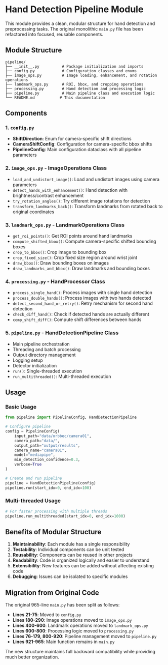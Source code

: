 # Hand Detection Pipeline Module

This module provides a clean, modular structure for hand detection and preprocessing tasks. The original monolithic `main.py` file has been refactored into focused, reusable components.

## Module Structure

```
pipeline/
├── __init__.py          # Package initialization and imports
├── config.py            # Configuration classes and enums
├── image_ops.py         # Image loading, enhancement, and rotation operations
├── landmark_ops.py      # ROI, bbox, and cropping operations
├── processing.py        # Hand detection and processing logic
├── pipeline.py          # Main pipeline class and execution logic
└── README.md           # This documentation
```

## Components

### 1. `config.py`
- **ShiftDirection**: Enum for camera-specific shift directions
- **CameraShiftConfig**: Configuration for camera-specific bbox shifts
- **PipelineConfig**: Main configuration dataclass with all pipeline parameters

### 2. `image_ops.py` - ImageOperations Class
- `load_and_undistort_image()`: Load and undistort images using camera parameters
- `detect_hands_with_enhancement()`: Hand detection with brightness/contrast enhancement
- `try_rotation_angles()`: Try different image rotations for detection
- `transform_landmarks_back()`: Transform landmarks from rotated back to original coordinates

### 3. `landmark_ops.py` - LandmarkOperations Class
- `get_roi_points()`: Get ROI points around hand landmarks
- `compute_shifted_bbox()`: Compute camera-specific shifted bounding boxes
- `crop_to_bbox()`: Crop image to bounding box
- `crop_fixed_size()`: Crop fixed size region around wrist joint
- `draw_bbox()`: Draw bounding boxes on images
- `draw_landmarks_and_bbox()`: Draw landmarks and bounding boxes

### 4. `processing.py` - HandProcessor Class
- `process_single_hand()`: Process images with single hand detection
- `process_double_hands()`: Process images with two hands detected
- `detect_second_hand_or_retry()`: Retry mechanism for second hand detection
- `check_diff_hand()`: Check if detected hands are actually different
- `comp_shift_diff()`: Compute shift differences between hands

### 5. `pipeline.py` - HandDetectionPipeline Class
- Main pipeline orchestration
- Threading and batch processing
- Output directory management
- Logging setup
- Detector initialization
- `run()`: Single-threaded execution
- `run_multithreaded()`: Multi-threaded execution

## Usage

### Basic Usage
```python
from pipeline import PipelineConfig, HandDetectionPipeline

# Configure pipeline
config = PipelineConfig(
    input_path="data/orbbec/camera01",
    camera_path="data/",
    output_path="output/results",
    camera_name="camera01",
    model="mediapipe",
    min_detection_confidence=0.3,
    verbose=True
)

# Create and run pipeline
pipeline = HandDetectionPipeline(config)
pipeline.run(start_idx=0, end_idx=100)
```

### Multi-threaded Usage
```python
# For faster processing with multiple threads
pipeline.run_multithreaded(start_idx=0, end_idx=1000)
```

## Benefits of Modular Structure

1. **Maintainability**: Each module has a single responsibility
2. **Testability**: Individual components can be unit tested
3. **Reusability**: Components can be reused in other projects
4. **Readability**: Code is organized logically and easier to understand
5. **Extensibility**: New features can be added without affecting existing code
6. **Debugging**: Issues can be isolated to specific modules

## Migration from Original Code

The original 965-line `main.py` has been split as follows:
- **Lines 21-75**: Moved to `config.py`
- **Lines 180-290**: Image operations moved to `image_ops.py`
- **Lines 400-600**: Landmark operations moved to `landmark_ops.py`
- **Lines 600-800**: Processing logic moved to `processing.py`
- **Lines 76-179, 800-920**: Pipeline management moved to `pipeline.py`
- **Lines 921-965**: Main function remains in `main.py`

The new structure maintains full backward compatibility while providing much better organization. 